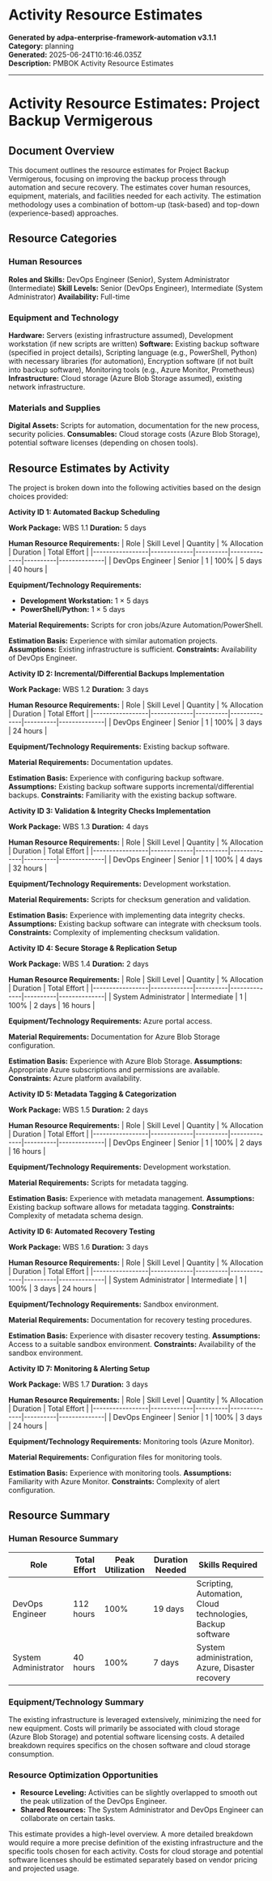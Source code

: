 # Activity Resource Estimates

**Generated by adpa-enterprise-framework-automation v3.1.1**  
**Category:** planning  
**Generated:** 2025-06-24T10:16:46.035Z  
**Description:** PMBOK Activity Resource Estimates

---

# Activity Resource Estimates: Project Backup Vermigerous

## Document Overview

This document outlines the resource estimates for Project Backup Vermigerous, focusing on improving the backup process through automation and secure recovery.  The estimates cover human resources, equipment, materials, and facilities needed for each activity.  The estimation methodology uses a combination of bottom-up (task-based) and top-down (experience-based) approaches.

## Resource Categories

### Human Resources

**Roles and Skills:** DevOps Engineer (Senior), System Administrator (Intermediate)
**Skill Levels:** Senior (DevOps Engineer), Intermediate (System Administrator)
**Availability:** Full-time


### Equipment and Technology

**Hardware:**  Servers (existing infrastructure assumed),  Development workstation (if new scripts are written)
**Software:**  Existing backup software (specified in project details),  Scripting language (e.g., PowerShell, Python) with necessary libraries (for automation), Encryption software (if not built into backup software), Monitoring tools (e.g., Azure Monitor, Prometheus)
**Infrastructure:** Cloud storage (Azure Blob Storage assumed), existing network infrastructure.


### Materials and Supplies

**Digital Assets:**  Scripts for automation, documentation for the new process, security policies.
**Consumables:** Cloud storage costs (Azure Blob Storage), potential software licenses (depending on chosen tools).


## Resource Estimates by Activity

The project is broken down into the following activities based on the design choices provided:

**Activity ID 1: Automated Backup Scheduling**

**Work Package:**  WBS 1.1
**Duration:** 5 days

**Human Resource Requirements:**
| Role             | Skill Level | Quantity | % Allocation | Duration | Total Effort |
|-----------------|-------------|----------|--------------|----------|--------------|
| DevOps Engineer   | Senior      | 1        | 100%         | 5 days   | 40 hours     |

**Equipment/Technology Requirements:**
- **Development Workstation:** 1 × 5 days
- **PowerShell/Python:** 1 × 5 days

**Material Requirements:**  Scripts for cron jobs/Azure Automation/PowerShell.

**Estimation Basis:**  Experience with similar automation projects.
**Assumptions:** Existing infrastructure is sufficient.
**Constraints:**  Availability of DevOps Engineer.


**Activity ID 2: Incremental/Differential Backups Implementation**

**Work Package:** WBS 1.2
**Duration:** 3 days

**Human Resource Requirements:**
| Role             | Skill Level | Quantity | % Allocation | Duration | Total Effort |
|-----------------|-------------|----------|--------------|----------|--------------|
| DevOps Engineer   | Senior      | 1        | 100%         | 3 days   | 24 hours     |

**Equipment/Technology Requirements:** Existing backup software.

**Material Requirements:** Documentation updates.

**Estimation Basis:**  Experience with configuring backup software.
**Assumptions:** Existing backup software supports incremental/differential backups.
**Constraints:**  Familiarity with the existing backup software.


**Activity ID 3: Validation & Integrity Checks Implementation**

**Work Package:** WBS 1.3
**Duration:** 4 days

**Human Resource Requirements:**
| Role             | Skill Level | Quantity | % Allocation | Duration | Total Effort |
|-----------------|-------------|----------|--------------|----------|--------------|
| DevOps Engineer   | Senior      | 1        | 100%         | 4 days   | 32 hours     |

**Equipment/Technology Requirements:**  Development workstation.

**Material Requirements:** Scripts for checksum generation and validation.

**Estimation Basis:**  Experience with implementing data integrity checks.
**Assumptions:**  Existing backup software can integrate with checksum tools.
**Constraints:**  Complexity of implementing checksum validation.


**Activity ID 4: Secure Storage & Replication Setup**

**Work Package:** WBS 1.4
**Duration:** 2 days

**Human Resource Requirements:**
| Role             | Skill Level | Quantity | % Allocation | Duration | Total Effort |
|-----------------|-------------|----------|--------------|----------|--------------|
| System Administrator | Intermediate | 1        | 100%         | 2 days   | 16 hours     |

**Equipment/Technology Requirements:** Azure portal access.

**Material Requirements:**  Documentation for Azure Blob Storage configuration.

**Estimation Basis:**  Experience with Azure Blob Storage.
**Assumptions:**  Appropriate Azure subscriptions and permissions are available.
**Constraints:**  Azure platform availability.


**Activity ID 5: Metadata Tagging & Categorization**

**Work Package:** WBS 1.5
**Duration:** 2 days

**Human Resource Requirements:**
| Role             | Skill Level | Quantity | % Allocation | Duration | Total Effort |
|-----------------|-------------|----------|--------------|----------|--------------|
| DevOps Engineer   | Senior      | 1        | 100%         | 2 days   | 16 hours     |

**Equipment/Technology Requirements:** Development workstation.

**Material Requirements:** Scripts for metadata tagging.

**Estimation Basis:**  Experience with metadata management.
**Assumptions:**  Existing backup software allows for metadata tagging.
**Constraints:**  Complexity of metadata schema design.


**Activity ID 6: Automated Recovery Testing**

**Work Package:** WBS 1.6
**Duration:** 3 days

**Human Resource Requirements:**
| Role             | Skill Level | Quantity | % Allocation | Duration | Total Effort |
|-----------------|-------------|----------|--------------|----------|--------------|
| System Administrator | Intermediate | 1        | 100%         | 3 days   | 24 hours     |

**Equipment/Technology Requirements:** Sandbox environment.

**Material Requirements:** Documentation for recovery testing procedures.

**Estimation Basis:** Experience with disaster recovery testing.
**Assumptions:**  Access to a suitable sandbox environment.
**Constraints:**  Availability of the sandbox environment.


**Activity ID 7: Monitoring & Alerting Setup**

**Work Package:** WBS 1.7
**Duration:** 3 days

**Human Resource Requirements:**
| Role             | Skill Level | Quantity | % Allocation | Duration | Total Effort |
|-----------------|-------------|----------|--------------|----------|--------------|
| DevOps Engineer   | Senior      | 1        | 100%         | 3 days   | 24 hours     |

**Equipment/Technology Requirements:** Monitoring tools (Azure Monitor).

**Material Requirements:**  Configuration files for monitoring tools.

**Estimation Basis:** Experience with monitoring tools.
**Assumptions:**  Familiarity with Azure Monitor.
**Constraints:**  Complexity of alert configuration.


## Resource Summary

### Human Resource Summary

| Role             | Total Effort | Peak Utilization | Duration Needed | Skills Required                               |
|-----------------|--------------|------------------|------------------|-----------------------------------------------|
| DevOps Engineer   | 112 hours    | 100%             | 19 days          | Scripting, Automation, Cloud technologies, Backup software |
| System Administrator | 40 hours     | 100%             | 7 days           | System administration, Azure, Disaster recovery |


### Equipment/Technology Summary

The existing infrastructure is leveraged extensively, minimizing the need for new equipment.  Costs will primarily be associated with cloud storage (Azure Blob Storage) and potential software licensing costs.  A detailed breakdown requires specifics on the chosen software and cloud storage consumption.


### Resource Optimization Opportunities

* **Resource Leveling:**  Activities can be slightly overlapped to smooth out the peak utilization of the DevOps Engineer.
* **Shared Resources:**  The System Administrator and DevOps Engineer can collaborate on certain tasks.


This estimate provides a high-level overview.  A more detailed breakdown would require a more precise definition of the existing infrastructure and the specific tools chosen for each activity.  Costs for cloud storage and potential software licenses should be estimated separately based on vendor pricing and projected usage.
